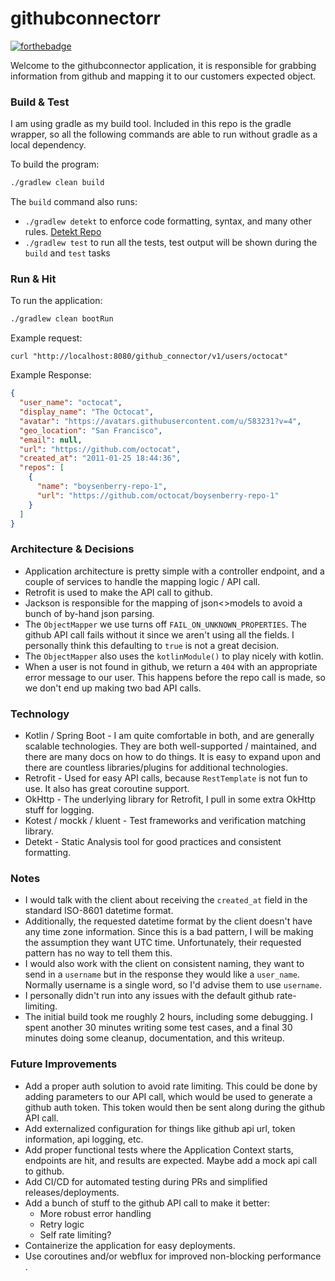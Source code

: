 # githubconnectorr

[![forthebadge](https://forthebadge.com/images/badges/powered-by-electricity.svg)](https://forthebadge.com)

Welcome to the githubconnector application, it is responsible for grabbing information from github and mapping it to our customers expected object.

### Build & Test

I am using gradle as my build tool.
Included in this repo is the gradle wrapper, so all the following commands are able to run without gradle as a local dependency.

To build the program:
```bash
./gradlew clean build
```

The `build` command also runs:
- `./gradlew detekt` to enforce code formatting, syntax, and many other rules. [Detekt Repo](https://github.com/detekt/detekt)
- `./gradlew test` to run all the tests, test output will be shown during the `build` and `test` tasks

### Run & Hit

To run the application:

```bash
./gradlew clean bootRun
```

Example request:

```curl
curl "http://localhost:8080/github_connector/v1/users/octocat"
```

Example Response:

```json
{
  "user_name": "octocat",
  "display_name": "The Octocat",
  "avatar": "https://avatars.githubusercontent.com/u/583231?v=4",
  "geo_location": "San Francisco",
  "email": null,
  "url": "https://github.com/octocat",
  "created_at": "2011-01-25 18:44:36",
  "repos": [
    {
      "name": "boysenberry-repo-1",
      "url": "https://github.com/octocat/boysenberry-repo-1"
    }
  ]
}
```

### Architecture & Decisions

- Application architecture is pretty simple with a controller endpoint, and a couple of services to handle the mapping logic / API call.
- Retrofit is used to make the API call to github.
- Jackson is responsible for the mapping of json<>models to avoid a bunch of by-hand json parsing.
- The `ObjectMapper` we use turns off `FAIL_ON_UNKNOWN_PROPERTIES`. The github API call fails without it since we aren't using all the fields. I personally think this defaulting to `true` is not a great decision.
- The `ObjectMapper` also uses the `kotlinModule()` to play nicely with kotlin.
- When a user is not found in github, we return a `404` with an appropriate error message to our user. This happens before the repo call is made, so we don't end up making two bad API calls.

### Technology
- Kotlin / Spring Boot - I am quite comfortable in both, and are generally scalable technologies. They are both well-supported / maintained, and there are many docs on how to do things. It is easy to expand upon and there are countless libraries/plugins for additional technologies. 
- Retrofit - Used for easy API calls, because `RestTemplate` is not fun to use. It also has great coroutine support.
- OkHttp - The underlying library for Retrofit, I pull in some extra OkHttp stuff for logging.
- Kotest / mockk / kluent - Test frameworks and verification matching library.
- Detekt - Static Analysis tool for good practices and consistent formatting.

### Notes

- I would talk with the client about receiving the `created_at` field in the standard ISO-8601 datetime format. 
- Additionally, the requested datetime format by the client doesn't have any time zone information. Since this is a bad pattern, I will be making the assumption they want UTC time. Unfortunately, their requested pattern has no way to tell them this.
- I would also work with the client on consistent naming, they want to send in a `username` but in the response they would like a `user_name`. Normally username is a single word, so I'd advise them to use `username`.
- I personally didn't run into any issues with the default github rate-limiting.
- The initial build took me roughly 2 hours, including some debugging. I spent another 30 minutes writing some test cases, and a final 30 minutes doing some cleanup, documentation, and this writeup.

### Future Improvements
- Add a proper auth solution to avoid rate limiting. This could be done by adding parameters to our API call, which would be used to generate a github auth token. This token would then be sent along during the github API call.
- Add externalized configuration for things like github api url, token information, api logging, etc.
- Add proper functional tests where the Application Context starts, endpoints are hit, and results are expected. Maybe add a mock api call to github.
- Add CI/CD for automated testing during PRs and simplified releases/deployments.
- Add a bunch of stuff to the github API call to make it better:
    - More robust error handling
    - Retry logic
    - Self rate limiting?
- Containerize the application for easy deployments.
- Use coroutines and/or webflux for improved non-blocking performance .
